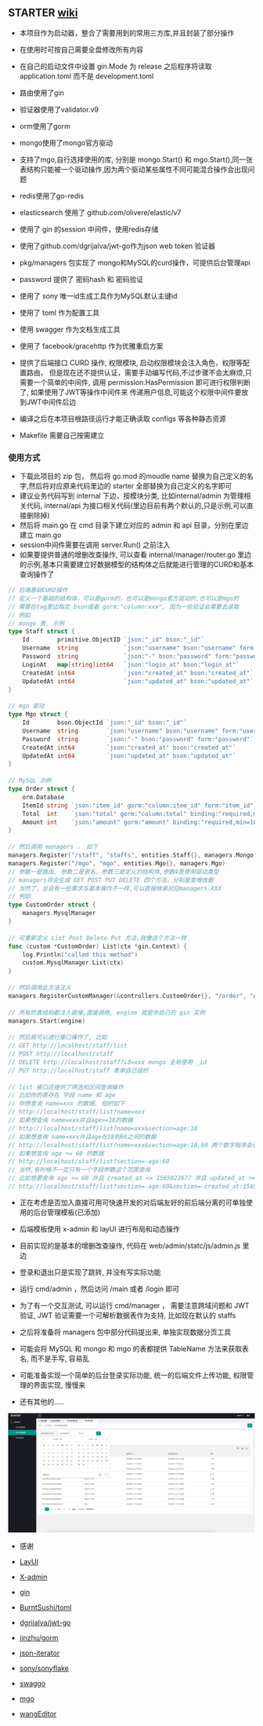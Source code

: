 ## STARTER  [wiki](https://github.com/medivh-jay/starter/wiki/%E5%A6%82%E4%BD%95%E4%BD%BF%E7%94%A8)

- 本项目作为启动器，整合了需要用到的常用三方库,并且封装了部分操作
- 在使用时可按自己需要全盘修改所有内容
- 在自己的启动文件中设置 gin.Mode 为 release 之后程序将读取 application.toml 而不是 development.toml
- 路由使用了gin
- 验证器使用了validator.v9
- orm使用了gorm
- mongo使用了mongo官方驱动
- 支持了mgo,自行选择使用的库, 分别是 mongo.Start() 和 mgo.Start(),同一张表结构只能被一个驱动操作,因为两个驱动某些属性不同可能混合操作会出现问题
- redis使用了go-redis
- elasticsearch 使用了 github.com/olivere/elastic/v7
- 使用了 gin 的session 中间件，使用redis存储
- 使用了github.com/dgrijalva/jwt-go作为json web token 验证器
- pkg/managers 包实现了 mongo和MySQL的curd操作，可提供后台管理api
- password 提供了 密码hash 和 密码验证
- 使用了 sony 唯一id生成工具作为MySQL默认主键id
- 使用了 toml 作为配置工具
- 使用 swagger 作为文档生成工具
- 使用了 facebook/gracehttp 作为优雅重启方案
- 提供了后端接口 CURD 操作, 权限模块, 启动权限模块会注入角色，权限等配置路由，
但是现在还不提供认证，需要手动编写代码,不过步骤不会太麻烦,只需要一个简单的中间件,
调用 permission.HasPermission 即可进行权限判断了, 如果使用了JWT等操作中间件来
传递用户信息,可能这个权限中间件要放到JWT中间件后边


- 编译之后在本项目根路径运行才能正确读取 configs 等各种静态资源
- Makefile 需要自己按需建立

### 使用方式
- 下载此项目的 zip 包， 然后将 go.mod 的moudle name 替换为自己定义的名字,然后将对应原来代码里边的 starter 全部替换为自己定义的名字即可
- 建议业务代码写到 internal 下边，按模块分类, 比如internal/admin 为管理相关代码,  internal/api 为接口相关代码(里边目前有两个默认的,只是示例,可以直接删除掉)
- 然后将 main.go 在 cmd 目录下建立对应的 admin 和 api 目录，分别在里边建立 main.go
- session中间件需要在调用 server.Run() 之前注入
- 如果要提供普通的增删改查操作, 可以查看 internal/manager/router.go 里边的示例,基本只需要建立好数据模型的结构体之后就能进行管理的CURD和基本查询操作了
```go
// 后端基础CURD操作
// 定义一个基础的结构体，可以是gorm的，也可以是mongo官方驱动的,也可以是mgo的
// 需要在tag里边指定 bson或者 gorm:"column:xxx", 因为一些验证会需要去读取
// 例如
// mongo 表, 示例
type Staff struct {
	Id        primitive.ObjectID `json:"_id" bson:"_id"`
	Username  string             `json:"username" bson:"username" form:"username" binding:"required,max=12"`
	Password  string             `json:"-" bson:"password" form:"password"`
	LoginAt   map[string]int64   `json:"login_at" bson:"login_at"`
	CreatedAt int64              `json:"created_at" bson:"created_at"`
	UpdatedAt int64              `json:"updated_at" bson:"updated_at"`
}

// mgo 驱动
type Mgo struct {
	Id        bson.ObjectId `json:"_id" bson:"_id"`
	Username  string        `json:"username" bson:"username" form:"username" binding:"required,max=12"`
	Password  string        `json:"-" bson:"password" form:"password"`
	CreatedAt int64         `json:"created_at" bson:"created_at"`
	UpdatedAt int64         `json:"updated_at" bson:"updated_at"`
}

// MySQL 示例
type Order struct {
	orm.Database
	ItemId string `json:"item_id" gorm:"column:item_id" form:"item_id" binding:"required"` // 订单id
	Total  int    `json:"total" gorm:"column:total" binding:"required,max=99"`             // 总数量
	Amount int    `json:"amount" gorm:"amount" binding:"required,min=100,max=1000000000"`  // 总金额
}

// 然后调用 managers ， 如下
managers.Register("/staff", "staffs", entities.Staff{}, managers.Mongo)
managers.Register("/mgo", "mgo", entities.Mgo{}, managers.Mgo)
// 参数一是路由, 参数二是表名，参数三是定义的结构体,参数4是使用驱动类型
// managers将会生成 GET POST PUT DELETE 四个方法，分别是查增改删
// 当然了，总会有一些需求与基本操作不一样,可以直接继承对应managers.XXX 
// 例如
type CustomOrder struct {
	managers.MysqlManager
}

// 可重新定义 List Post Delete Put 方法,就像这个方法一样
func (custom *CustomOrder) List(ctx *gin.Context) {
	log.Println("called this method")
	custom.MysqlManager.List(ctx)
}

// 然后调用此方法注入
managers.RegisterCustomManager(&controllers.CustomOrder{}, "/order", "orders", entities.Order{})

// 所有的表结构都注入直接,直接调用, engine 就是你自己的 gin 实例
managers.Start(engine)

// 然后就可以进行接口操作了, 比如
// GET http://localhost/staff/list 
// POST http://localhost/staff 
// DELETE http://localhost/staff?id=xxx mongo 全局使用 _id 
// PUT http://localhost/staff 表单自己组织

// list 接口还提供了筛选和区间查询操作
// 比如你的表存在 字段 name 和 age
// 你想查询 name=xxx 的数据, 组织如下
// http://localhost/staff/list?name=xxx
// 如果想查询 name=xxx并且age>=18的数据
// http://localhost/staff/list?name=xxx&section=age:18
// 如果想查询 name=xxx并且age在18到60之间的数据
// http://localhost/staff/list?name=xxx&section=age:18,60 两个数字程序会识别大小
// 如果想查询 age <= 60 的数据
// http://localhost/staff/list?section=-age:60
// 当然,有时候不一定只有一个字段参数这个范围查询
// 比如想要查询 age <= 60 并且 created_at <= 1565922677 并且 updated_at >= 1565912677
// http://localhost/staff/list?section=-age:60&section=-created_at:1565922677&updated_at:1565912677
```


- 正在考虑是否加入直接可用可快速开发的对后端友好的前后端分离的可单独使用的后台管理模板(已添加)
- 后端模板使用 x-admin 和 layUI 进行布局和动态操作
- 目前实现的是基本的增删改查操作, 代码在 web/admin/statc/js/admin.js 里边
- 登录和退出只是实现了跳转, 并没有写实际功能
- 运行 cmd/admin ，然后访问 /main 或者 /login 即可
- 为了有一个交互测试, 可以运行 cmd/manager ， 需要注意跨域问题和 JWT 验证, JWT 验证需要一个可解析数据表作为支持, 比如现在默认的 staffs

- 之后将准备将 managers 包中部分代码提出来, 单独实现数据分页工具
- 可能会将 MySQL 和 mongo 和 mgo 的表都提供 TableName 方法来获取表名, 而不是手写, 容易乱
- 可能准备实现一个简单的后台登录实际功能, 统一的后端文件上传功能, 权限管理的界面实现, 慢慢来
- 还有其他的.....

![admin](web/admin/static/images/admin.png)

- 感谢 

- [LayUI](https://www.layui.com/)
- [X-admin](http://x.xuebingsi.com/)
- [gin](https://github.com/gin-gonic/gin)
- [BurntSushi/toml](https://github.com/BurntSushi/toml)
- [dgrijalva/jwt-go](https://github.com/dgrijalva/jwt-go)
- [jinzhu/gorm](https://github.com/jinzhu/gorm)
- [json-iterator](https://github.com/json-iterator/go)
- [sony/sonyflake](https://github.com/sony/sonyflake)
- [swaggo](https://github.com/swaggo)
- [mgo](https://gopkg.in/mgo.v2)
- [wangEditor](http://www.wangeditor.com/index.html)
